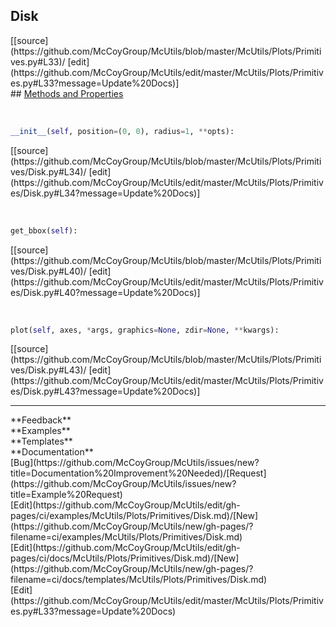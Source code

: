 ## <a id="McUtils.McUtils.Plots.Primitives.Disk">Disk</a> 

<div class="docs-source-link" markdown="1">
[[source](https://github.com/McCoyGroup/McUtils/blob/master/McUtils/Plots/Primitives.py#L33)/
[edit](https://github.com/McCoyGroup/McUtils/edit/master/McUtils/Plots/Primitives.py#L33?message=Update%20Docs)]
</div>









<div class="collapsible-section">
 <div class="collapsible-section collapsible-section-header" markdown="1">
## <a class="collapse-link" data-toggle="collapse" href="#methods" markdown="1"> Methods and Properties</a> <a class="float-right" data-toggle="collapse" href="#methods"><i class="fa fa-chevron-down"></i></a>
 </div>
 <div class="collapsible-section collapsible-section-body collapse show" id="methods" markdown="1">
 
<a id="McUtils.McUtils.Plots.Primitives.Disk.__init__" class="docs-object-method">&nbsp;</a> 
```python
__init__(self, position=(0, 0), radius=1, **opts): 
```
<div class="docs-source-link" markdown="1">
[[source](https://github.com/McCoyGroup/McUtils/blob/master/McUtils/Plots/Primitives/Disk.py#L34)/
[edit](https://github.com/McCoyGroup/McUtils/edit/master/McUtils/Plots/Primitives/Disk.py#L34?message=Update%20Docs)]
</div>


<a id="McUtils.McUtils.Plots.Primitives.Disk.get_bbox" class="docs-object-method">&nbsp;</a> 
```python
get_bbox(self): 
```
<div class="docs-source-link" markdown="1">
[[source](https://github.com/McCoyGroup/McUtils/blob/master/McUtils/Plots/Primitives/Disk.py#L40)/
[edit](https://github.com/McCoyGroup/McUtils/edit/master/McUtils/Plots/Primitives/Disk.py#L40?message=Update%20Docs)]
</div>


<a id="McUtils.McUtils.Plots.Primitives.Disk.plot" class="docs-object-method">&nbsp;</a> 
```python
plot(self, axes, *args, graphics=None, zdir=None, **kwargs): 
```
<div class="docs-source-link" markdown="1">
[[source](https://github.com/McCoyGroup/McUtils/blob/master/McUtils/Plots/Primitives/Disk.py#L43)/
[edit](https://github.com/McCoyGroup/McUtils/edit/master/McUtils/Plots/Primitives/Disk.py#L43?message=Update%20Docs)]
</div>
 </div>
</div>












---


<div markdown="1" class="text-secondary">
<div class="container">
  <div class="row">
   <div class="col" markdown="1">
**Feedback**   
</div>
   <div class="col" markdown="1">
**Examples**   
</div>
   <div class="col" markdown="1">
**Templates**   
</div>
   <div class="col" markdown="1">
**Documentation**   
</div>
   <div class="col" markdown="1">
   
</div>
   <div class="col" markdown="1">
   
</div>
   <div class="col" markdown="1">
   
</div>
</div>
  <div class="row">
   <div class="col" markdown="1">
[Bug](https://github.com/McCoyGroup/McUtils/issues/new?title=Documentation%20Improvement%20Needed)/[Request](https://github.com/McCoyGroup/McUtils/issues/new?title=Example%20Request)   
</div>
   <div class="col" markdown="1">
[Edit](https://github.com/McCoyGroup/McUtils/edit/gh-pages/ci/examples/McUtils/Plots/Primitives/Disk.md)/[New](https://github.com/McCoyGroup/McUtils/new/gh-pages/?filename=ci/examples/McUtils/Plots/Primitives/Disk.md)   
</div>
   <div class="col" markdown="1">
[Edit](https://github.com/McCoyGroup/McUtils/edit/gh-pages/ci/docs/McUtils/Plots/Primitives/Disk.md)/[New](https://github.com/McCoyGroup/McUtils/new/gh-pages/?filename=ci/docs/templates/McUtils/Plots/Primitives/Disk.md)   
</div>
   <div class="col" markdown="1">
[Edit](https://github.com/McCoyGroup/McUtils/edit/master/McUtils/Plots/Primitives.py#L33?message=Update%20Docs)   
</div>
   <div class="col" markdown="1">
   
</div>
   <div class="col" markdown="1">
   
</div>
   <div class="col" markdown="1">
   
</div>
</div>
</div>
</div>